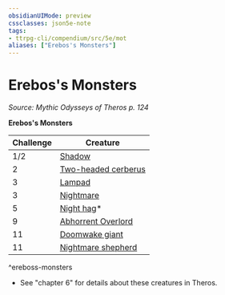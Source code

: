 ```yaml
---
obsidianUIMode: preview
cssclasses: json5e-note
tags:
- ttrpg-cli/compendium/src/5e/mot
aliases: ["Erebos's Monsters"]
---
```

# Erebos's Monsters
*Source: Mythic Odysseys of Theros p. 124* 

**Erebos's Monsters**

| Challenge | Creature |
|-----------|----------|
| 1/2 | [Shadow](shadow.md) | MM |
| 2 | [Two-headed cerberus](two-headed-cerberus-mot.md) | MOoT |
| 3 | [Lampad](lampad-mot.md) | MOoT |
| 3 | [Nightmare](nightmare.md) | MM |
| 5 | [Night hag](night-hag.md)* | MM |
| 9 | [Abhorrent Overlord](abhorrent-overlord-mot.md) | MOoT |
| 11 | [Doomwake giant](doomwake-giant-mot.md) | MOoT |
| 11 | [Nightmare shepherd](nightmare-shepherd-mot.md) | MOoT |
^ereboss-monsters

* See "chapter 6" for details about these creatures in Theros.